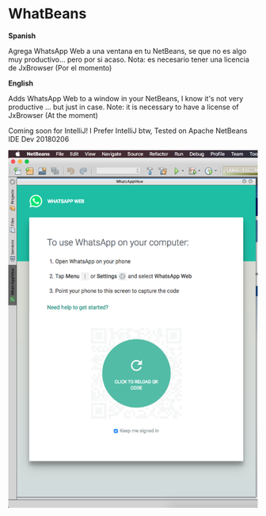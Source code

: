 # WhatBeans

**Spanish**

Agrega WhatsApp Web a una ventana en tu NetBeans, se que no es algo muy productivo... pero por si acaso.
Nota: es necesario tener una licencia de JxBrowser (Por el momento)

**English**

Adds WhatsApp Web to a window in your NetBeans, I know it's not very productive ... but just in case.
Note: it is necessary to have a license of JxBrowser (At the moment)

Coming soon for IntelliJ! I Prefer IntelliJ btw, Tested on Apache NetBeans IDE Dev 20180206


![alt text](https://github.com/d0tplist/WhatBeans/blob/master/captura.png)
